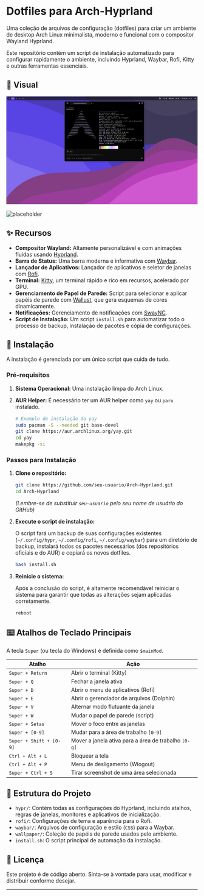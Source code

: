 # Dotfiles para Arch-Hyprland

Uma coleção de arquivos de configuração (dotfiles) para criar um ambiente de desktop Arch Linux minimalista, moderno e funcional com o compositor Wayland Hyprland.

Este repositório contém um script de instalação automatizado para configurar rapidamente o ambiente, incluindo Hyprland, Waybar, Rofi, Kitty e outras ferramentas essenciais.

## 🎨 Visual

![Arch-Hyprland Desktop](./.github/screenshot_dark.png)

![placeholder](https://img.shields.io/badge/Desktop-Screenshot_here-blue?style=for-the-badge&logo=none)

## ✨ Recursos

- **Compositor Wayland:** Altamente personalizável e com animações fluidas usando [Hyprland](https://hyprland.org/).
- **Barra de Status:** Uma barra moderna e informativa com [Waybar](https://github.com/Alexays/Waybar).
- **Lançador de Aplicativos:** Lançador de aplicativos e seletor de janelas com [Rofi](https://github.com/davatorium/rofi).
- **Terminal:** [Kitty](https://sw.kovidgoyal.net/kitty/), um terminal rápido e rico em recursos, acelerado por GPU.
- **Gerenciamento de Papel de Parede:** Script para selecionar e aplicar papéis de parede com [Wallust](https.github.com/dylanaraps/wallust), que gera esquemas de cores dinamicamente.
- **Notificações:** Gerenciamento de notificações com [SwayNC](https://github.com/ErikReider/SwayNotificationCenter).
- **Script de Instalação:** Um script `install.sh` para automatizar todo o processo de backup, instalação de pacotes e cópia de configurações.

## 🚀 Instalação

A instalação é gerenciada por um único script que cuida de tudo.

### Pré-requisitos

1.  **Sistema Operacional:** Uma instalação limpa do Arch Linux.
2.  **AUR Helper:** É necessário ter um AUR helper como `yay` ou `paru` instalado.

    ```bash
    # Exemplo de instalação do yay
    sudo pacman -S --needed git base-devel
    git clone https://aur.archlinux.org/yay.git
    cd yay
    makepkg -si
    ```

### Passos para Instalação

1.  **Clone o repositório:**

    ```bash
    git clone https://github.com/seu-usuario/Arch-Hyprland.git
    cd Arch-Hyprland
    ```

    _(Lembre-se de substituir `seu-usuario` pelo seu nome de usuário do GitHub)_

2.  **Execute o script de instalação:**

    O script fará um backup de suas configurações existentes (`~/.config/hypr`, `~/.config/rofi`, `~/.config/waybar`) para um diretório de backup, instalará todos os pacotes necessários (dos repositórios oficiais e do AUR) e copiará os novos dotfiles.

    ```bash
    bash install.sh
    ```

3.  **Reinicie o sistema:**

    Após a conclusão do script, é altamente recomendável reiniciar o sistema para garantir que todas as alterações sejam aplicadas corretamente.

    ```bash
    reboot
    ```

## ⌨️ Atalhos de Teclado Principais

A tecla `Super` (ou tecla do Windows) é definida como `$mainMod`.

| Atalho                  | Ação                                                 |
| ----------------------- | ---------------------------------------------------- |
| `Super + Return`        | Abrir o terminal (Kitty)                             |
| `Super + Q`             | Fechar a janela ativa                                |
| `Super + D`             | Abrir o menu de aplicativos (Rofi)                   |
| `Super + E`             | Abrir o gerenciador de arquivos (Dolphin)            |
| `Super + V`             | Alternar modo flutuante da janela                    |
| `Super + W`             | Mudar o papel de parede (script)                     |
| `Super + Setas`         | Mover o foco entre as janelas                        |
| `Super + [0-9]`         | Mudar para a área de trabalho `[0-9]`                |
| `Super + Shift + [0-9]` | Mover a janela ativa para a área de trabalho `[0-g]` |
| `Ctrl + Alt + L`        | Bloquear a tela                                      |
| `Ctrl + Alt + P`        | Menu de desligamento (Wlogout)                       |
| `Super + Ctrl + S`      | Tirar screenshot de uma área selecionada             |

## 📂 Estrutura do Projeto

- `hypr/`: Contém todas as configurações do Hyprland, incluindo atalhos, regras de janelas, monitores e aplicativos de inicialização.
- `rofi/`: Configurações de tema e aparência para o Rofi.
- `waybar/`: Arquivos de configuração e estilo (`CSS`) para a Waybar.
- `wallpaper/`: Coleção de papéis de parede usados pelo ambiente.
- `install.sh`: O script principal de automação da instalação.

## 📄 Licença

Este projeto é de código aberto. Sinta-se à vontade para usar, modificar e distribuir conforme desejar.

---
